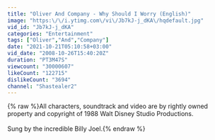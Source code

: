```yaml
---
title: "Oliver And Company - Why Should I Worry (English)"
image: "https:\/\/i.ytimg.com\/vi\/Jb7kJ-j_dKA\/hqdefault.jpg"
vid_id: "Jb7kJ-j_dKA"
categories: "Entertainment"
tags: ["Oliver","And","Company"]
date: "2021-10-21T05:10:58+03:00"
vid_date: "2008-10-26T15:40:20Z"
duration: "PT3M47S"
viewcount: "30000607"
likeCount: "122715"
dislikeCount: "3694"
channel: "Shastealer2"
---
```

{% raw %}All characters, soundtrack and video are by rightly owned property and copyright of 1988 Walt Disney Studio Productions.<br /><br />Sung by the incredible Billy Joel.{% endraw %}
